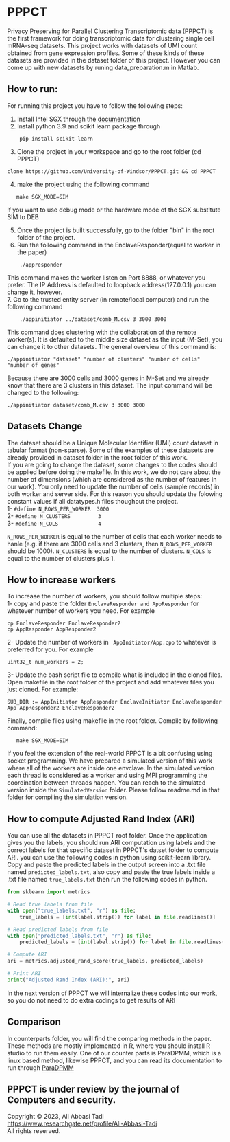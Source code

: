 # PPPCT
Privacy Preserving for Parallel Clustering Transcriptomic data (PPPCT) is the first framework for doing transcriptomic data for clustering single cell mRNA-seq datasets. 
This project works with datasets of UMI count obtained from gene expression profiles. Some of these kinds of these datasets are provided in the dataset folder of this project. However you can come up with new datasets by runing data_preparation.m in Matlab. 

## How to run:
For running this project you have to follow the following steps:
1. Install Intel SGX through the [documentation](https://github.com/intel/linux-sgx) <br/>
2. Install python 3.9 and scikit learn package through <br/>

```
    pip install scikit-learn
```

3. Clone the project in your workspace and go to the root folder (cd PPPCT)

```
clone https://github.com/University-of-Windsor/PPPCT.git && cd PPPCT
```

4. make the project using the following command

```
   make SGX_MODE=SIM 
```

if you want to use debug mode or the hardware mode of the SGX substitute SIM to DEB <br/>

5. Once the project is built successfully, go to the folder "bin" in the root folder of the project. 
6. Run the following command in the EnclaveResponder(equal to worker in the paper)<br/>

```
    ./appresponder
```

This command makes the worker listen on Port 8888, or whatever you prefer. The IP Address is defaulted to loopback address(127.0.0.1) you can change it, however.<br/>
7. Go to the trusted entity server (in remote/local computer) and run the following command <br/>

```
    ./appinitiator ../dataset/comb_M.csv 3 3000 3000 
```

This command does clustering with the collaboration of the remote worker(s). It is defaulted to the middle size dataset as the input (M-Set), you can change it to other datasets. The general overview of this command is: <br/>

```
./appinitiator "dataset" "number of clusters" "number of cells" "number of genes" 
```

Because there are 3000 cells and 3000 genes in M-Set and we already know that there are 3 clusters in this dataset. The input command will be changed to the following:

```
./appinitiator dataset/comb_M.csv 3 3000 3000 
```

## Datasets Change
The dataset should be a Unique Molecular Identifier (UMI) count dataset in tabular format (non-sparse). Some of the examples of these datasets are already provided in dataset folder in the root folder of this work. <br/>
If you are going to change the dataset, some changes to the codes should be applied before doing the makefile. In this work, we do not care about the number of dimensions (which are considered as the number of features in our work). You only need to update the number of cells (sample records) in both worker and server side. For this reason you should update the folowing constant values if all datatypes.h files thoughout the project. 
<br>
1- ```#define N_ROWS_PER_WORKER  3000```   <br/>
2- ```#define N_CLUSTERS         3```      <br/>
3- ```#define N_COLS             4```      <br/>

```N_ROWS_PER_WORKER``` is equal to the number of cells that each worker needs to hanle (e.g. if there are 3000 cells and 3 clusters, then ```N_ROWS_PER_WORKER ``` should be 1000). ```N_CLUSTERS``` is equal to the number of clusters. ```N_COLS``` is equal to the number of clusters plus 1.

## How to increase workers
To increase the number of workers, you should follow multiple steps: <br/>
1- copy and paste the folder ```EnclaveResponder and AppResponder``` for whatever number of workers you need. For example

``` 
cp EnclaveResponder EnclaveResponder2
cp AppResponder AppResponder2
``` 

2- Update the number of workers in ``` AppInitiator/App.cpp``` to whatever is preferred for you. For example

``` 
uint32_t num_workers = 2;
``` 
3- Update the bash script file to compile what is included in the cloned files. Open makefile in the root folder of the project and add whatever files you just cloned. For example: <br/>
```
SUB_DIR := AppInitiator AppResponder EnclaveInitiator EnclaveResponder App AppResponder2 EnclaveResponder2 
```
Finally, compile files using makefile in the root folder. Compile by following command:
```
   make SGX_MODE=SIM 
```
If you feel the extension of the real-world PPPCT is a bit confusing using socket programming. We have prepared a simulated version of this work where all of the workers are inside one envclave. In the simulated version each thread is considered as a worker and using MPI programming the coordination between threads happen. You can reach to the simulated version inside the ```SimulatedVersion``` folder. Please follow readme.md in that folder for compiling the simulation version. 

## How to compute Adjusted Rand Index (ARI)
You can use all the datasets in PPPCT root folder.
Once the application gives you the labels, you should run ARI computation using labels and the correct labels for that specific dataset in PPPCT's datset folder to compute ARI. you can use the following codes in python using scikit-learn library. Copy and paste the predicted labels in the output screen into a .txt file named ```predicted_labels.txt```, also copy and paste the true labels inside a .txt file named ```true_labels.txt``` then run the following codes in python.

```python
from sklearn import metrics

# Read true labels from file
with open("true_labels.txt", "r") as file:
    true_labels = [int(label.strip()) for label in file.readlines()]

# Read predicted labels from file
with open("predicted_labels.txt", "r") as file:
    predicted_labels = [int(label.strip()) for label in file.readlines()]

# Compute ARI
ari = metrics.adjusted_rand_score(true_labels, predicted_labels)

# Print ARI
print("Adjusted Rand Index (ARI):", ari)
```
In the next version of PPPCT we will internalize these codes into our work, so you do not need to do extra codings to get results of ARI <br/>

## Comparison
In counterparts folder, you will find the comparing methods in the paper. These methods are mostly implemented in R, where you should install R studio to run them easily. One of our counter parts is ParaDPMM, which is a linux based method, likewise PPPCT, and you can read its documentation to run through [ParaDPMM](https://github.com/tiehangd/Para_DPMM)


## PPPCT is under review by the journal of Computers and security. 

Copyright © 2023, Ali Abbasi Tadi <br/>
https://www.researchgate.net/profile/Ali-Abbasi-Tadi <br/>
All rights reserved.

